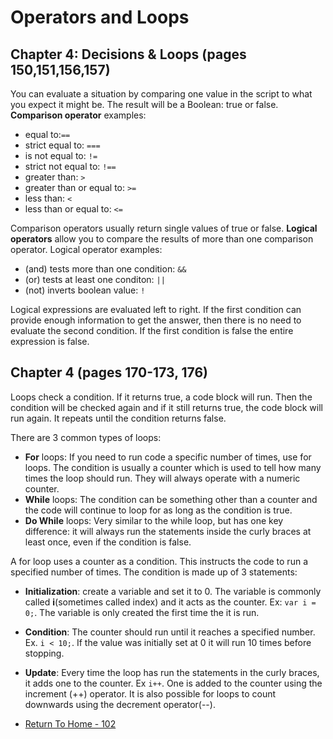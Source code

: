 # Operators and Loops


## Chapter 4: Decisions & Loops (pages 150,151,156,157)
You can  evaluate a situation by comparing one value in the script to what you expect it might be. The result will be a Boolean: true or false. **Comparison operator** examples:
- equal to:`==`
- strict equal to: `===`
- is not equal to: `!=`
- strict not equal to: `!==`
- greater than: `>`
- greater than or equal to: `>=`
- less than: `<`
- less than or equal to: `<=`

Comparison operators usually return single values of true or false. **Logical operators** allow you to compare the results of more than one comparison operator. Logical operator examples:
- (and) tests more than one condition: `&&`
- (or) tests at least one conditon: `||`
- (not) inverts boolean value: `!`

Logical expressions are evaluated left to right. If the first condition can provide enough information to get the answer, then there is no need to evaluate the second condition. If the first condition is false the entire expression is false.


## Chapter 4 (pages 170-173, 176)
Loops check a condition. If it returns true, a code block will run. Then the condition will be checked again and if it still returns true, the code block will run again. It repeats until the condition returns false.

There are 3 common types of loops:
- **For** loops: If you need to run code a specific number of times, use for loops. The condition is usually a counter which is used to tell how many times the loop should run.  They will always operate with a numeric counter.
- **While** loops: The condition can be something other than a counter and the code will continue to loop for as long as the condition is true.
- **Do While** loops: Very similar to the while loop, but has one key difference: it will always run the statements inside the curly braces at least once, even if the condition is false. 
 
 A for loop uses a counter as a condition. This instructs the code to run a specified number of times. The condition is made up of 3 statements:
 - **Initialization**: create a variable and set it to 0. The variable is commonly called **i**(sometimes called index) and it acts as the counter. Ex: `var i = 0;`. The variable is only created the first time the it is run.
 - **Condition**: The counter should run until it reaches a specified number. Ex. `i < 10;`. If the value was initially set at 0 it will run 10 times before stopping. 
 - **Update**: Every time the loop has run the statements in the curly braces, it adds one to the counter. Ex `i++`. One is added to the counter using the increment (++) operator. It is also possible for loops to count downwards using the decrement operator(--).



- [Return To Home - 102](/README.md)

